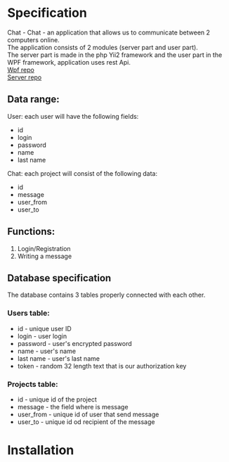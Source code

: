 # Specification
Chat - Chat - an application that allows us to communicate between 2 computers online.<br>
The application consists of 2 modules (server part and user part).<br>
The server part is made in the php Yii2 framework and the user part in the WPF framework, application uses rest Api.<br>
[Wpf repo](https://github.com/novy213/chat-user) <br>
[Server repo](https://github.com/novy213/chat-server) <br>
## Data range:
User: each user will have the following fields:<br>
- id
- login
- password
- name
- last name

Chat: each project will consist of the following data:
- id
- message
- user_from
- user_to

## Functions:
1. Login/Registration
2. Writing a message

## Database specification
The database contains 3 tables properly connected with each other.
### Users table:
- id - unique user ID
- login - user login
- password - user's encrypted password
- name - user's name
- last name - user's last name
- token - random 32 length text that is our authorization key
### Projects table:
- id - unique id of the project
- message - the field where is message
- user_from - unique id of user that send message
- user_to - unique id od recipient of the message
# Installation
